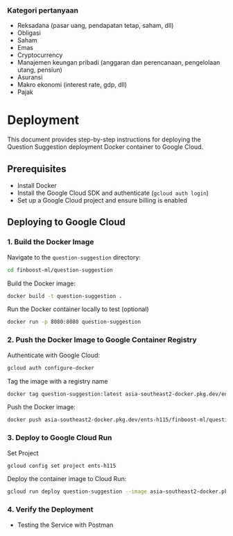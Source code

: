 ### Kategori pertanyaan

- Reksadana (pasar uang, pendapatan tetap, saham, dll)
- Obligasi
- Saham
- Emas
- Cryptocurrency
- Manajemen keungan pribadi (anggaran dan perencanaan, pengelolaan utang, pensiun)
- Asuransi
- Makro ekonomi (interest rate, gdp, dll)
- Pajak

# Deployment

This document provides step-by-step instructions for deploying the Question Suggestion deployment Docker container to Google Cloud.

## Prerequisites

- Install Docker
- Install the Google Cloud SDK and authenticate (`gcloud auth login`)
- Set up a Google Cloud project and ensure billing is enabled

## Deploying to Google Cloud

### 1. Build the Docker Image

Navigate to the `question-suggestion` directory:

```sh
cd finboost-ml/question-suggestion
```

Build the Docker image:

<!-- ```sh
docker build -t gcr.io/[PROJECT-ID]/question-suggestion .
``` -->

```sh
docker build -t question-suggestion .
```

Run the Docker container locally to test (optional)

```sh
docker run -p 8080:8080 question-suggestion
```

### 2. Push the Docker Image to Google Container Registry

Authenticate with Google Cloud:

```sh
gcloud auth configure-docker
```

<!-- Create repo

```sh
gcloud artifacts repositories create REPOSITORY-ID --repository-format=docker --location=southeast-asia2

``` -->

Tag the image with a registry name

```sh
docker tag question-suggestion:latest asia-southeast2-docker.pkg.dev/ents-h115/finboost-ml/question-suggestion:latest
```

Push the Docker image:

<!-- ```sh
docker push gcr.io/[PROJECT-ID]/question-suggestion
``` -->

```sh
docker push asia-southeast2-docker.pkg.dev/ents-h115/finboost-ml/question-suggestion:latest
```

### 3. Deploy to Google Cloud Run

Set Project

```sh
gcloud config set project ents-h115
```

Deploy the container image to Cloud Run:

<!-- ```sh
gcloud run deploy finboost-ml --image asia-southeast2-docker.pkg.dev/ents-h115/finboost-ml/question-suggestion:latest --platform managed --region asia-southeast2 --allow-unauthenticated

``` -->

```sh
gcloud run deploy question-suggestion --image asia-southeast2-docker.pkg.dev/ents-h115/finboost-ml/question-suggestion:latest --platform managed --region asia-southeast2 --allow-unauthenticated

```

### 4. Verify the Deployment

- Testing the Service with Postman

